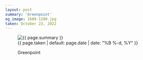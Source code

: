 ```yaml
---
layout: post
summary: 'Greenpoint'
og_image: 1689-1280.jpg
taken: October 23, 2022
---
```


<figure class="post" data-src="{{ site.assets_url }}/{{ page.og_image }}">
<img alt="{{ page.summary }}" sizes="(min-width: 700px) 50vw, calc(100vw - 2rem)" src="{{ site.assets_url }}/1689-640.jpg" srcset="{{ site.assets_url }}/1689-320.jpg 320w, {{ site.assets_url }}/1689-640.jpg 640w, {{ site.assets_url }}/1689-960.jpg 960w, {{ site.assets_url }}/1689-1280.jpg 1280w"/>
<figcaption>
<time>{{ page.taken | default: page.date | date: "%B %-d, %Y" }}</time>
<p>Greenpoint</p>
</figcaption>
</figure>
